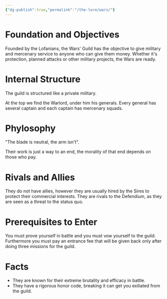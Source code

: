 ```yaml
---
{"dg-publish":true,"permalink":"/the-lore/wars/"}
---
```


# Foundation and Objectives

Founded by the Lofanians, the Wars' Guild has the objective to give military and mercenary service to anyone who can give them money. Whether it's protection, planned attacks or other military projects, the Wars are ready.


# Internal Structure

The guild is structured like a private military.

At the top we find the Warlord, under him his generals. Every general has several captain and each captain has mercenary squads.


# Phylosophy

"The blade is neutral, the arm isn't".

Their work is just a way to an end, the morality of that end depends on those who pay.

# Rivals and Allies

They do not have allies, however they are usually hired by the Sires to protect their commercial interests. They are rivals to the Defendium, as they are seen as a threat to the status quo.


# Prerequisites to Enter

You must prove yourself in battle and you must vow yourself to the guild. Furthermore you must pay an entrance fee that will be given back only after doing three missions for the guild.


# Facts

- They are known for their extreme brutality and efficacy in battle.
- They have a rigorous honor code, breaking it can get you exiliated from the guild.